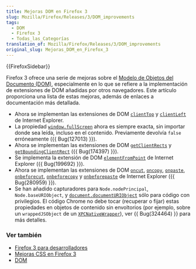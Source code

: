 ```yaml
---
title: Mejoras DOM en Firefox 3
slug: Mozilla/Firefox/Releases/3/DOM_improvements
tags:
  - DOM
  - Firefox 3
  - Todas_las_Categorías
translation_of: Mozilla/Firefox/Releases/3/DOM_improvements
original_slug: Mejoras_DOM_en_Firefox_3
---
```

{{FirefoxSidebar}}

Firefox 3 ofrece una serie de mejoras sobre el [Modelo de Objetos del Documento (DOM)](es/DOM), especialmente en lo que se refiere a la implementación de extensiones de DOM añadidas por otros navegadores. Este artículo proporciona una lista de estas mejoras, además de enlaces a documentación más detallada.

- Ahora se implementan las extensiones de DOM [`clientTop`](es/DOM/element.clientTop) y [`clientLeft`](es/DOM/element.clientLeft) de Internet Explorer.
- La propiedad [`window.fullScreen`](es/DOM/window.fullScreen) ahora es siempre exacta, sin importar donde sea leída, incluso en el contenido. Previamente devolvía `false` erróneamente ({{ Bug(127013) }}).
- Ahora se implementan las extensiones de DOM [`getClientRects`](es/DOM/element.getClientRects) y [`getBoundingClientRect`](es/DOM/element.getBoundingClientRect) ({{ Bug(174397) }}).
- Se implementa la extensión de DOM [`elementFromPoint`](es/DOM/document.elementFromPoint) de Internet Explorer ({{ Bug(199692) }}).
- Ahora se implementan las extensiones de DOM [`oncut`](es/DOM/element.oncut), [`oncopy`](es/DOM/element.oncopy), [`onpaste`](es/DOM/element.onpaste), [`onbeforecut`](es/DOM/element.onbeforecut), [`onbeforecopy`](es/DOM/element.onbeforepaste) y [`onbeforepaste`](es/DOM/element.onbeforepaste) de Internet Explorer ({{ Bug(280959) }}).
- Se han añadido capturadores para `Node.nodePrincipal`, `Node.baseURIObject`, y [`document.documentURIObject`](es/DOM/document.documentURIObject) sólo para código con privilegios. El código Chrome no debe tocar (recuperar o fijar) estas propiedades en objetos de contenido sin envoltorios (por ejemplo, sobre un `wrappedJSObject` de un [`XPCNativeWrapper`](es/XPCNativeWrapper)), ver {{ Bug(324464) }} para más detalles.

### Ver también

- [Firefox 3 para desarrolladores](es/Firefox_3_para_desarrolladores)
- [Mejoras CSS en Firefox 3](es/Mejoras_CSS_en_Firefox_3)
- [DOM](es/DOM)
